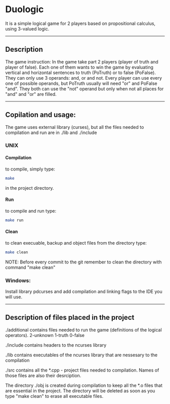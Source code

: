 # Duologic
It is a simple logical game for 2 players based on propositional calculus, using 3-valued logic.

----

## Description
The game instruction: In the game take part 2 players (player of truth and player of false). Each one of them wants to win the game by evaluating vertical and horizontal sentences to truth (PoTruth) or to false (PoFalse). They can only use 3 operands: and, or and not. Every player can use every one of possible operands, but PoTruth usually will need "or" and PoFalse "and". They both can use the "not" operand but only when not all places for "and" and "or" are filled.

----

## Copilation and usage:
The game uses external library (curses), but all the files needed to compilation and run are in ./lib and ./include

### UNIX
#### Compilation
to compile, simply type:
```bash
make
```
in the project directory.

#### Run
to compile and run type:
```bash
make run
```

#### Clean
to clean execuable, backup and object files from the directory type:
```bash 
make clean
```

NOTE: Before every commit to the git remember to clean the directory with command "make clean"

### Windows:
Install library pdcurses and add compilation and linking flags to the IDE you will use.

----

## Description of files placed in the project

./additional contains files needed to run the game (definitions of the logical operators). 2-unknown 1-truth 0-false

./include contains headers to the ncurses library

./lib contains executables of the ncurses library that are nessesary to the compilation

./src contains all the *.cpp - project files needed to compilation. Names of those files are also their desrciption.

The directory ./obj is created during compilation to keep all the *.o files that are essential in the project. The directory will be deleted as soon as you type "make clean" to erase all executable files.
